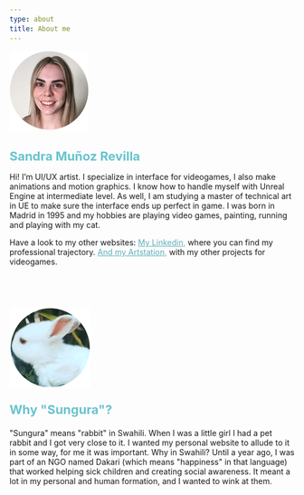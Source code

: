 ```yaml
---
type: about
title: About me
---
```


<div style="align: center; margin-bottom:4%;">
<img src="/images/Sandra.png" alt="Sandra" >
</div>

<h1 style="font-weight: medium; font-size: 22px; color: rgb(104, 195, 206);">
Sandra Muñoz Revilla
</h1>

Hi! I’m UI/UX artist. I specialize in interface for videogames, I also make animations and motion graphics. I know how to handle myself with Unreal Engine at intermediate level. As well, I am studying a master of technical art in UE to make sure the interface ends up perfect in game. I was born in Madrid in 1995 and my hobbies are playing video games, painting, running and playing with my cat.

Have a look to my other websites: <a style="color: rgb(92, 174, 184); font-weight: medium" href="https://www.linkedin.com/in/sandra-munoz-revilla"> My Linkedin,</a> where you can find my professional trajectory. <a style="color: rgb(92, 174, 184); font-weight: medium" href="https://www.artstation.com/sungura"> And my Artstation,</a> with my other projects for videogames.




<div style="align: center; margin-bottom:4%; margin-top:14%;">
<img src="/images/sungura144.gif" alt="Sungura" >
</div>

<p style="font-weight: bold; font-size: 22px; color: rgb(104, 195, 206); margin-bottom: 4%">
Why "Sungura"?
</p>

"Sungura" means "rabbit" in Swahili. When I was a little girl I had a pet rabbit and I got very close to it. I wanted my personal website to allude to it in some way, for me it was important. Why in Swahili? Until a year ago, I was part of an NGO named Dakari (which means "happiness" in that language) that worked helping sick children and creating social awareness. It meant a lot in my personal and human formation, and I wanted to wink at them.


